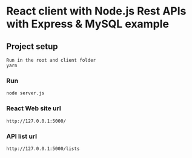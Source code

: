# React client with Node.js Rest APIs with Express & MySQL example


## Project setup

```
Run in the root and client folder
yarn
```

### Run
```
node server.js
```

### React Web site url
```
http://127.0.0.1:5000/
```

### API list url
```
http://127.0.0.1:5000/lists
```

